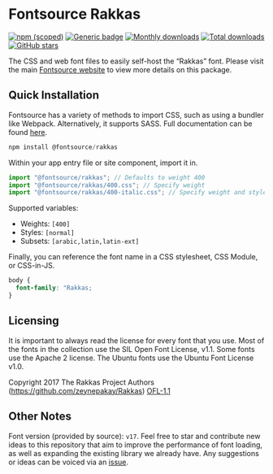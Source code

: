 # Fontsource Rakkas

[![npm (scoped)](https://img.shields.io/npm/v/@fontsource/rakkas?color=brightgreen)](https://www.npmjs.com/package/@fontsource/rakkas) [![Generic badge](https://img.shields.io/badge/fontsource-passing-brightgreen)](https://github.com/fontsource/fontsource) [![Monthly downloads](https://badgen.net/npm/dm/@fontsource/rakkas)](https://github.com/fontsource/fontsource) [![Total downloads](https://badgen.net/npm/dt/@fontsource/rakkas)](https://github.com/fontsource/fontsource) [![GitHub stars](https://img.shields.io/github/stars/fontsource/fontsource.svg?style=social&label=Star)](https://github.com/fontsource/fontsource/stargazers)

The CSS and web font files to easily self-host the “Rakkas” font. Please visit the main [Fontsource website](https://fontsource.org/fonts/rakkas) to view more details on this package.

## Quick Installation

Fontsource has a variety of methods to import CSS, such as using a bundler like Webpack. Alternatively, it supports SASS. Full documentation can be found [here](https://fontsource.org/docs/getting-started/introduction).

```javascript
npm install @fontsource/rakkas
```

Within your app entry file or site component, import it in.

```javascript
import "@fontsource/rakkas"; // Defaults to weight 400
import "@fontsource/rakkas/400.css"; // Specify weight
import "@fontsource/rakkas/400-italic.css"; // Specify weight and style

```

Supported variables:
- Weights: `[400]`
- Styles: `[normal]`
- Subsets: `[arabic,latin,latin-ext]`

Finally, you can reference the font name in a CSS stylesheet, CSS Module, or CSS-in-JS.

```css
body {
  font-family: "Rakkas;
}
```

## Licensing
It is important to always read the license for every font that you use.
Most of the fonts in the collection use the SIL Open Font License, v1.1. Some fonts use the Apache 2 license. The Ubuntu fonts use the Ubuntu Font License v1.0.

Copyright 2017 The Rakkas Project Authors (https://github.com/zeynepakay/Rakkas)
[OFL-1.1](http://scripts.sil.org/OFL)

## Other Notes
Font version (provided by source): `v17`.
Feel free to star and contribute new ideas to this repository that aim to improve the performance of font loading, as well as expanding the existing library we already have. Any suggestions or ideas can be voiced via an [issue](https://github.com/fontsource/fontsource/issues).